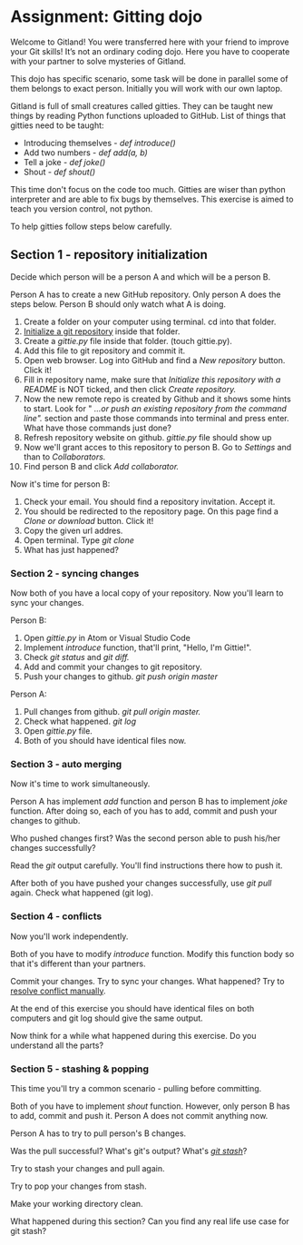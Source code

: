 # Assignment: Gitting dojo

Welcome to Gitland! You were transferred here with your friend to improve your Git skills! It’s not an ordinary coding dojo. Here you have to cooperate with your partner to solve mysteries of Gitland.

This dojo has specific scenario, some task will be done in parallel some of them belongs to exact person. Initially you will work with our own laptop.

Gitland is full of small creatures called gitties. They can be taught new things by reading Python functions uploaded to GitHub. List of things that gitties need to be taught:

  * Introducing themselves - _def introduce()_
  * Add two numbers - _def add(a, b)_
  * Tell a joke - _def joke()_
  * Shout - _def shout()_

This time don't focus on the code too much. Gitties are wiser than python interpreter and are able to fix bugs by themselves. This exercise is aimed to teach you version control, not python.

To help gitties follow steps below carefully.

## Section 1 - repository initialization

Decide which person will be a person A and which will be a person B.

Person A has to create a new GitHub repository. Only person A does the steps below. Person B should only watch what A is doing.

  1. Create a folder on your computer using terminal. cd into that folder.
  2. [Initialize a git repository](https://git-scm.com/docs/git-init) inside that folder.
  3. Create a _gittie.py_ file inside that folder. (touch gittie.py).
  4. Add this file to git repository and commit it.
  5. Open web browser. Log into GitHub and find a _New repository_ button. Click it!
  6. Fill in repository name, make sure that _Initialize this repository with a README_ is NOT ticked, and then click _Create repository._
  7. Now the new remote repo is created by Github and it shows some hints to start. Look for " _…or push an existing repository from the command line"._
  section and paste those commands into terminal and press enter. What have those commands just done?
  8. Refresh repository website on github. _gittie.py_ file should show up
  9. Now we'll grant acces to this repository to person B. Go to _Settings_ and than to _Collaborators._
  10. Find person B and click _Add collaborator._

Now it's time for person B:

  1. Check your email. You should find a repository invitation. Accept it.
  2. You should be redirected to the repository page. On this page find a _Clone or download_ button. Click it!
  3. Copy the given url addres.
  4. Open terminal. Type _git clone <copied address>_
  5. What has just happened?

### Section 2 - syncing changes

Now both of you have a local copy of your repository. Now you'll learn to sync your changes.

Person B:

  1. Open _gittie.py_ in Atom or Visual Studio Code
  2. Implement _introduce_ function, that'll print, "Hello, I'm Gittie!".
  3. Check _git status_ and _git diff._
  4. Add and commit your changes to git repository.
  5. Push your changes to github. _git push origin master_

Person A:

  1. Pull changes from github. _git pull origin master._
  2. Check what happened. _git log_
  3. Open _gittie.py_ file.
  4. Both of you should have identical files now.

### Section 3 - auto merging

Now it's time to work simultaneously.

Person A has implement _add_ function and person B has to implement _joke_ function. After doing so, each of you has to add, commit and push your changes to github.

Who pushed changes first? Was the second person able to push his/her changes successfully?

Read the _git_ output carefully. You'll find instructions there how to push it.

After both of you have pushed your changes successfully, use _git pull_ again. Check what happened (git log).

### Section 4 - conflicts

Now you'll work independently.

Both of you have to modify _introduce_ function. Modify this function body so that it's different than your partners.

Commit your changes. Try to sync your changes. What happened? Try to [resolve conflict manually](https://help.github.com/articles/resolving-a-merge-conflict-using-the-command-line/).

At the end of this exercise you should have identical files on both computers and git log should give the same output.

Now think for a while what happened during this exercise. Do you understand all the parts?

### Section 5 - stashing & popping

This time you'll try a common scenario - pulling before committing.

Both of you have to implement _shout_ function. However, only person B has to add, commit and push it. Person A does not commit anything now.

Person A has to try to pull person's B changes.

Was the pull successful? What's git's output? What's [_git stash_](https://git-scm.com/docs/git-stash)?

Try to stash your changes and pull again.

Try to pop your changes from stash.

Make your working directory clean.

What happened during this section? Can you find any real life use case for git stash?
